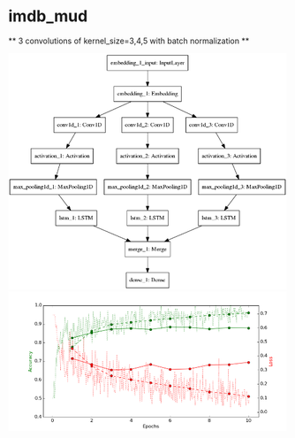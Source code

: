 # imdb_mud

** 3 convolutions of kernel_size=3,4,5 with batch normalization **

![diagram](https://github.com/ayenter/imdb_mud/blob/master/model_5/m5_diagram.png)
![graph](https://github.com/ayenter/imdb_mud/blob/master/model_5/m5_r1_e10_graph.png)
